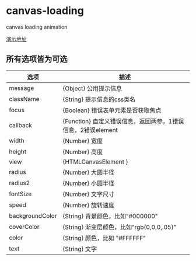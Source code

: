 # canvas-loading
canvas loading animation

<a href="http://htmlpreview.github.io/?https://github.com/anderpang/canvas-loading/blob/master/index.html">演示地址</a>


## 所有选项皆为可选

| 选项                  | 描述                                                                                                                                                                                                                                                                                                                         |
|----------------------------|---------------------------------------------------------------------------------------------------------------------------------------------------------------------------------------------------------------------------------------------------------------------------------------------------------------------------------|
| message        | {Object} 公用提示信息 |
| className      | {String} 提示信息的css类名 |
| focus          | {Boolean} 错误表单元素是否获取焦点 |
| callback       | {Function} 自定义错误信息，返回两参，1错误信息，2错误element |
| width          | {Number}  宽度  |
| height         | {Number}  高度  |
| view           | {HTMLCanvasElement	}  |  canvas
| radius         | {Number}  大圆半径 |
| radius2        | {Number}  小圆半径  |
| fontSize       | {Number}  文字尺寸  |
| speed          | {Number}  旋转速度  |
| backgroundColor| {String}  背景颜色，比如"#000000" |
| coverColor     | {String}  渐变层颜色，比如"rgb(0,0,0,.05)" |
| color          | {String}  颜色，比如 "#FFFFFF"  |
| text           | {String}  文字 |


